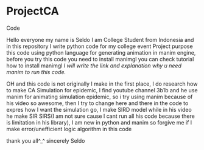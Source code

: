 # ProjectCA
Code

Hello everyone my name is Seldo I am College Student from Indonesia and in this repository I write python code for my college event Project purpose
this code using python language for generating animation in manim engine, before you try this code you need to install manimgl you can check tutorial how to install manimgl *I will write the link and explanation why u need manim to run this code.*

OH and this code is not originally I make in the first place, I do research how to make CA Simulation for epidemic, I find youtube channel 3b1b and he use manim for animating simulation epidemic, so i try using manim because of his video so awesome, then I try to change here and there in the code to expres how I want the simulation go, I make SIRD model while in his video he make SIR SIRS(I am not sure cause I cant run all his code because there is limitation in his library), I am new in python and manim so forgive me if I make error/unefficient logic algorithm in this code

thank you all^_^
sincerely
Seldo


